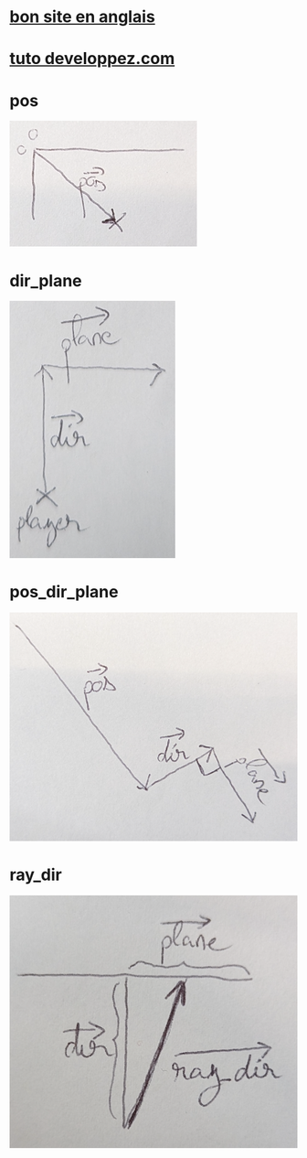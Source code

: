# <a href="https://lodev.org/cgtutor/raycasting.html" >bon site en anglais</a>

# <a href="https://guy-grave.developpez.com/tutoriels/jeux/doom-wolfenstein-raycasting/" >tuto developpez.com</a>

# pos

<img src="pos.png">

# dir_plane

<img src="dir_plane.png">

# pos_dir_plane

<img src="pos_dir_plane.png">

# ray_dir

<img src="ray_dir.png">